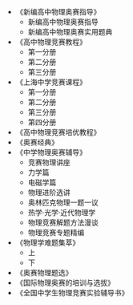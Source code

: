 *	《新编高中物理奥赛指导》
	*	新编高中物理奥赛指导
	*	新编高中物理奥赛实用题典
*	《高中物理竞赛教程》
	*	第一分册
	*	第二分册
	*	第三分册
*	《上海中学竞赛课程》
	*	第一分册
	*	第二分册
	*	第三分册
	*	第四分册
*	《高中物理竞赛培优教程》
*	《奥赛经典》
*	《中学物理奥赛辅导》
	*	竞赛物理讲座
	*	力学篇
	*	电磁学篇
	*	物理进阶选讲
	*	奥林匹克物理一题一议
	*	热学·光学·近代物理学
	*	物理竞赛解题方法漫谈
	*	物理竞赛专题精编
*	《物理学难题集萃》
	*	上
	*	下
*	《奥赛物理题选》
*	《国际物理奥赛的培训与选拔》
*	《全国中学生物理竞赛实验辅导书》